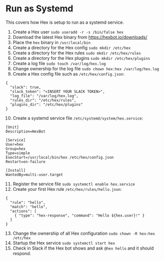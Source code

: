 # Run as Systemd

This covers how Hex is setup to run as a systemd service.

1. Create a Hex user `sudo useradd -r -s /bin/false hex`
2. Download the latest Hex binary from https://hexbot.io/downloads/
3. Place the `hex` binary in `/usr/local/bin`
4. Create a directory for the Hex config `sudo mkdir /etc/hex`
5. Create a directory for the Hex rules `sudo mkdir /etc/hex/rules`
6. Create a directory for the Hex plugins `sudo mkdir /etc/hex/plugins`
7. Create a log file `sudo touch /var/log/hex.log`
8. Change ownership for the log file `sudo chown hex:hex /var/log/hex.log`
9. Create a Hex config file such as `/etc/hex/config.json`:
```
{
  "slack": true,
  "slack_token": "<INSERT YOUR SLACK TOKEN>",
  "log_file": "/var/log/hex.log",
  "rules_dir": "/etc/hex/rules",
  "plugins_dir": "/etc/hex/plugins"
}
```
10. Create a systemd service file `/etc/systemd/system/hex.service`:
```
[Unit]
Description=HexBot

[Service]
User=hex
Group=hex
Type=simple
ExecStart=/usr/local/bin/hex /etc/hex/config.json
Restart=on-failure

[Install]
WantedBy=multi-user.target
```
11. Register the service file `sudo systemctl enable hex.service`
12. Create your first Hex rule `/etc/hex/rules/hello.json`:
```
{
  "rule": "hello",
  "match": "hello",
  "actions": [
    { "type": "hex-response", "command": "Hello ${hex.user}!" }
  ]
}
```
13. Change the ownership of all Hex configuration `sudo chown -R hex:hex /etc/hex`
14. Startup the Hex service `sudo systemctl start hex`
15. Check in Slack if the Hex bot shows and ask `@hex hello` and it should respond.
